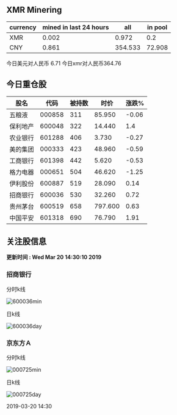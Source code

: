 ## XMR Minering

|currency|mined in last 24 hours|all|in pool|
|---|---|---|---|
|XMR|0.002|0.972|0.2|
|CNY|0.861|354.533|72.908|

今日美元对人民币 6.71	今日xmr对人民币364.76


## 今日重仓股 

|股名|代码|被持数|时价|涨跌%|
|---|---|---|---|---|
|五粮液|000858|311|85.950|-0.06|
|保利地产|600048|322|14.440|1.4|
|农业银行|601288|406|3.730|-0.27|
|美的集团|000333|423|48.960|-0.59|
|工商银行|601398|442|5.620|-0.53|
|格力电器|000651|504|46.620|-1.25|
|伊利股份|600887|519|28.090|0.14|
|招商银行|600036|530|32.260|0.72|
|贵州茅台|600519|658|797.600|0.63|
|中国平安|601318|690|76.790|1.91|

## 关注股信息
**更新时间 : Wed Mar 20 14:30:10 2019**
### 招商银行 
分时k线

![600036min](http://image.sinajs.cn/newchart/min/n/sh600036.gif)

日k线

![600036day](http://image.sinajs.cn/newchart/daily/n/sh600036.gif)

### 京东方Ａ 
分时k线

![000725min](http://image.sinajs.cn/newchart/min/n/sz000725.gif)

日k线

![000725day](http://image.sinajs.cn/newchart/daily/n/sz000725.gif)

2019-03-20 14:30